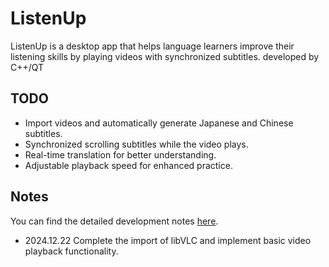 # ListenUp
ListenUp is a desktop app that helps language learners improve their listening skills by playing videos with synchronized subtitles. developed by C++/QT



## TODO 
- Import videos and automatically generate Japanese and Chinese subtitles.
- Synchronized scrolling subtitles while the video plays.
- Real-time translation for better understanding.
- Adjustable playback speed for enhanced practice.

## Notes

You can find the detailed development notes [here](./devNote/devNote.md).
- 2024.12.22 Complete the import of libVLC and implement basic video playback functionality.